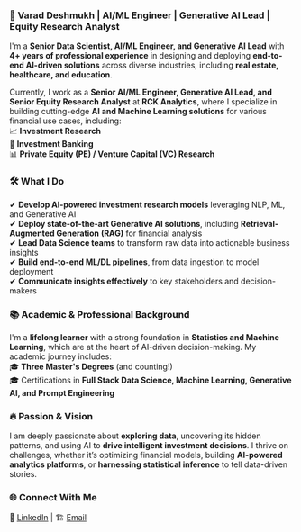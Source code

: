 ### 🚀 Varad Deshmukh | AI/ML Engineer | Generative AI Lead | Equity Research Analyst  

I'm a **Senior Data Scientist, AI/ML Engineer, and Generative AI Lead** with **4+ years of professional experience** in designing and deploying **end-to-end AI-driven solutions** across diverse industries, including **real estate, healthcare, and education**.  

Currently, I work as a **Senior AI/ML Engineer, Generative AI Lead, and Senior Equity Research Analyst** at **RCK Analytics**, where I specialize in building cutting-edge **AI and Machine Learning solutions** for various financial use cases, including:  
📈 **Investment Research**  
🏦 **Investment Banking**  
📊 **Private Equity (PE) / Venture Capital (VC) Research**  

### 🛠️ What I Do  
✔ **Develop AI-powered investment research models** leveraging NLP, ML, and Generative AI  
✔ **Deploy state-of-the-art Generative AI solutions**, including **Retrieval-Augmented Generation (RAG)** for financial analysis  
✔ **Lead Data Science teams** to transform raw data into actionable business insights  
✔ **Build end-to-end ML/DL pipelines**, from data ingestion to model deployment  
✔ **Communicate insights effectively** to key stakeholders and decision-makers  

### 📚 Academic & Professional Background  
I'm a **lifelong learner** with a strong foundation in **Statistics and Machine Learning**, which are at the heart of AI-driven decision-making. My academic journey includes:  
🎓 **Three Master's Degrees** (and counting!)  
🎓 Certifications in **Full Stack Data Science, Machine Learning, Generative AI, and Prompt Engineering**  

### 🔥 Passion & Vision  
I am deeply passionate about **exploring data**, uncovering its hidden patterns, and using AI to **drive intelligent investment decisions**. I thrive on challenges, whether it’s optimizing financial models, building **AI-powered analytics platforms**, or **harnessing statistical inference** to tell data-driven stories.  

### 🌐 Connect With Me  
💼 [LinkedIn](https://www.linkedin.com/in/varaddeshmukh97/) | 🏗 [Email](mailto:varad.deshmukh97@gmail.com)  
